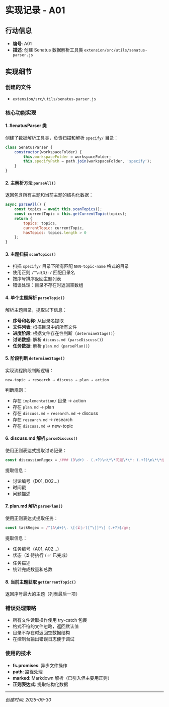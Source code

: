 # 实现记录 - A01

## 行动信息
- **编号**: A01
- **描述**: 创建 Senatus 数据解析工具类 `extension/src/utils/senatus-parser.js`

## 实现细节

### 创建的文件
- `extension/src/utils/senatus-parser.js`

### 核心功能实现

#### 1. SenatusParser 类
创建了数据解析工具类，负责扫描和解析 `specify/` 目录：

```javascript
class SenatusParser {
    constructor(workspaceFolder) {
        this.workspaceFolder = workspaceFolder;
        this.specifyPath = path.join(workspaceFolder, 'specify');
    }
}
```

#### 2. 主解析方法 `parseAll()`
返回包含所有主题和当前主题的结构化数据：

```javascript
async parseAll() {
    const topics = await this.scanTopics();
    const currentTopic = this.getCurrentTopic(topics);
    return {
        topics: topics,
        currentTopic: currentTopic,
        hasTopics: topics.length > 0
    };
}
```

#### 3. 主题扫描 `scanTopics()`
- 扫描 `specify/` 目录下所有匹配 `NNN-topic-name` 格式的目录
- 使用正则 `/^\d{3}-/` 匹配目录名
- 按序号排序返回主题列表
- 错误处理：目录不存在时返回空数组

#### 4. 单个主题解析 `parseTopic()`
解析主题目录，提取以下信息：
- **序号和名称**: 从目录名提取
- **文件列表**: 扫描目录中的所有文件
- **进度阶段**: 根据文件存在性判断（`determineStage()`）
- **讨论数据**: 解析 `discuss.md`（`parseDiscuss()`）
- **任务数据**: 解析 `plan.md`（`parsePlan()`）

#### 5. 阶段判断 `determineStage()`
实现流程阶段判断逻辑：
```
new-topic → research → discuss → plan → action
```

判断规则：
- 存在 `implementation/` 目录 → action
- 存在 `plan.md` → plan
- 存在 `discuss.md` + `research.md` → discuss
- 存在 `research.md` → research
- 存在 `discuss.md` → new-topic

#### 6. discuss.md 解析 `parseDiscuss()`
使用正则表达式提取讨论记录：
```javascript
const discussionRegex = /### (D\d+) - (.+?)\n\*\*问题\*\*: (.+?)\n\*\*结论\*\*:/gs;
```

提取信息：
- 讨论编号（D01, D02...）
- 时间戳
- 问题描述

#### 7. plan.md 解析 `parsePlan()`
使用正则表达式提取任务：
```javascript
const taskRegex = /^(A\d+)\. \[(⏳|✅)[^\]]*\] (.+?)$/gm;
```

提取信息：
- 任务编号（A01, A02...）
- 状态（⏳ 待执行 / ✅ 已完成）
- 任务描述
- 统计完成数量和总数

#### 8. 当前主题获取 `getCurrentTopic()`
返回序号最大的主题（列表最后一项）

### 错误处理策略
- 所有文件读取操作使用 try-catch 包裹
- 格式不符的文件忽略，返回默认值
- 目录不存在时返回空数据结构
- 在控制台输出错误日志便于调试

### 使用的技术
- **fs.promises**: 异步文件操作
- **path**: 路径处理
- **marked**: Markdown 解析（已引入但主要用正则）
- **正则表达式**: 提取结构化数据

---
*创建时间: 2025-09-30*